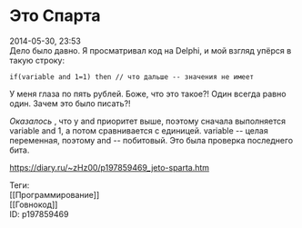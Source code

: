 Это Спарта
===========

   
 2014-05-30, 23:53   
  Дело было давно. Я просматривал код на Delphi, и мой взгляд упёрся в такую строку:   
   
 
```
if(variable and 1=1) then // что дальше -- значения не имеет
```
   
   
 У меня глаза по пять рублей. Боже, что это такое?! Один всегда равно один. Зачем это было писать?!   
   
  *Оказалось*  , что у and приоритет выше, поэтому сначала выполняется variable and 1, а потом сравнивается с единицей. variable -- целая переменная, поэтому and -- побитовый. Это была проверка последнего бита.   
    
 <https://diary.ru/~zHz00/p197859469_jeto-sparta.htm>   
   
 Теги:   
 [[Программирование]]   
 [[Говнокод]]   
 ID: p197859469